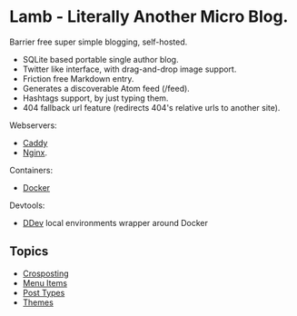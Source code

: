 # Lamb - Literally Another Micro Blog.

Barrier free super simple blogging, self-hosted.

- SQLite based portable single author blog.
- Twitter like interface, with drag-and-drop image support.
- Friction free Markdown entry.
- Generates a discoverable Atom feed (/feed).
- Hashtags support, by just typing them.
- 404 fallback url feature (redirects 404's relative urls to another site).

Webservers:

- [Caddy](caddy.md)
- [Nginx](nginx.md).

Containers:

- [Docker](docker.md)

Devtools:

- [DDev](ddev.md) local environments wrapper around Docker

## Topics

* [Crosposting](crossposting.md)
* [Menu Items](menu-items.md)
* [Post Types](post-types.md)
* [Themes](themes.md)
